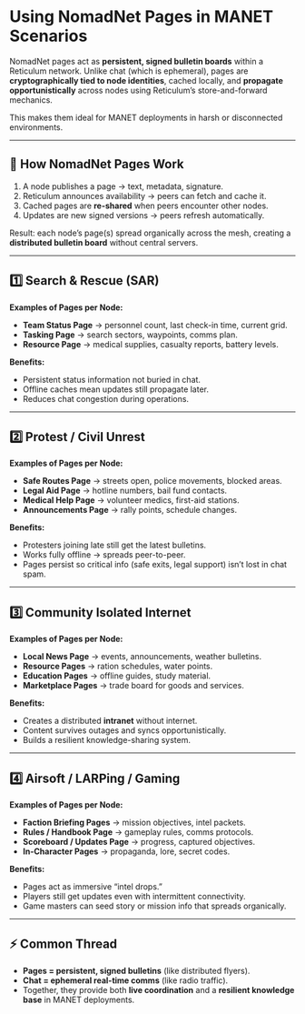 # Using NomadNet Pages in MANET Scenarios

NomadNet pages act as **persistent, signed bulletin boards** within a Reticulum network. Unlike chat (which is ephemeral), pages are **cryptographically tied to node identities**, cached locally, and **propagate opportunistically** across nodes using Reticulum’s store-and-forward mechanics.

This makes them ideal for MANET deployments in harsh or disconnected environments.

---

## 🔹 How NomadNet Pages Work
1. A node publishes a page → text, metadata, signature.  
2. Reticulum announces availability → peers can fetch and cache it.  
3. Cached pages are **re-shared** when peers encounter other nodes.  
4. Updates are new signed versions → peers refresh automatically.  

Result: each node’s page(s) spread organically across the mesh, creating a **distributed bulletin board** without central servers.

---

## 1️⃣ Search & Rescue (SAR)

**Examples of Pages per Node:**
- **Team Status Page** → personnel count, last check-in time, current grid.  
- **Tasking Page** → search sectors, waypoints, comms plan.  
- **Resource Page** → medical supplies, casualty reports, battery levels.  

**Benefits:**
- Persistent status information not buried in chat.  
- Offline caches mean updates still propagate later.  
- Reduces chat congestion during operations.  

---

## 2️⃣ Protest / Civil Unrest

**Examples of Pages per Node:**
- **Safe Routes Page** → streets open, police movements, blocked areas.  
- **Legal Aid Page** → hotline numbers, bail fund contacts.  
- **Medical Help Page** → volunteer medics, first-aid stations.  
- **Announcements Page** → rally points, schedule changes.  

**Benefits:**
- Protesters joining late still get the latest bulletins.  
- Works fully offline → spreads peer-to-peer.  
- Pages persist so critical info (safe exits, legal support) isn’t lost in chat spam.  

---

## 3️⃣ Community Isolated Internet

**Examples of Pages per Node:**
- **Local News Page** → events, announcements, weather bulletins.  
- **Resource Pages** → ration schedules, water points.  
- **Education Pages** → offline guides, study material.  
- **Marketplace Pages** → trade board for goods and services.  

**Benefits:**
- Creates a distributed **intranet** without internet.  
- Content survives outages and syncs opportunistically.  
- Builds a resilient knowledge-sharing system.  

---

## 4️⃣ Airsoft / LARPing / Gaming

**Examples of Pages per Node:**
- **Faction Briefing Pages** → mission objectives, intel packets.  
- **Rules / Handbook Page** → gameplay rules, comms protocols.  
- **Scoreboard / Updates Page** → progress, captured objectives.  
- **In-Character Pages** → propaganda, lore, secret codes.  

**Benefits:**
- Pages act as immersive “intel drops.”  
- Players still get updates even with intermittent connectivity.  
- Game masters can seed story or mission info that spreads organically.  

---

## ⚡ Common Thread
- **Pages = persistent, signed bulletins** (like distributed flyers).  
- **Chat = ephemeral real-time comms** (like radio traffic).  
- Together, they provide both **live coordination** and a **resilient knowledge base** in MANET deployments.

